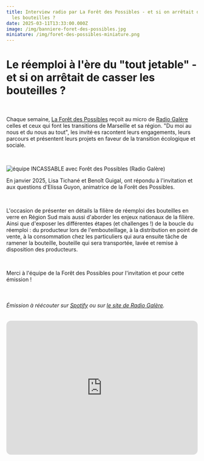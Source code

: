 ```yaml
---
title: Interview radio par La Forêt des Possibles - et si on arrêtait de casser
  les bouteilles ?
date: 2025-03-11T13:33:00.000Z
image: /img/banniere-foret-des-possibles.jpg
miniature: /img/foret-des-possibles-miniature.png
---
```

# Le réemploi à l'ère du "tout jetable" - et si on arrêtait de casser les bouteilles ?

<br>

Chaque semaine, [La Forêt des Possibles](https://www.linkedin.com/company/larbredesimaginaires/?viewAsMember=true) reçoit au micro de [Radio Galère](https://radiogalere.org/) celles et ceux qui font les transitions de Marseille et sa région. "Du moi au nous et du nous au tout", les invité·es racontent leurs engagements, leurs parcours et présentent leurs projets en faveur de la transition écologique et sociale. 

<br>

![équipe INCASSABLE avec Forêt des Possibles (Radio Galère)](/img/foret-des-possibles-l-incassable-radio-galere.jpeg "équipe INCASSABLE avec Forêt des Possibles chez Radio Galère")

En janvier 2025, Lisa Tichané et Benoît Guigal, ont répondu à l'invitation et aux questions d'Elissa Guyon, animatrice de la Forêt des Possibles. 

<br>

L'occasion de présenter en détails la filière de réemploi des bouteilles en verre en Région Sud mais aussi d'aborder les enjeux nationaux de la filière. Ainsi que d'exposer les différentes étapes   (et challenges !) de la boucle du réemploi : du producteur lors de l'embouteillage, à la distribution en point de vente, à la consommation chez les particuliers qui aura ensuite tâche de ramener la bouteille, bouteille qui sera transportée, lavée et remise à disposition des producteurs. 

<br>

Merci à l'équipe de la Forêt des Possibles pour l'invitation et pour cette émission !

<br>

###### Émission à réécouter sur [Spotify](https://open.spotify.com/episode/1XVRIka5B6ZsV9a8n16CQ2) ou sur [le site de Radio Galère](https://radiogalere.org/emission/eco-forum/la-foret-des-possibles-du-29-01-25).

<iframe style="border-radius:12px" src="https://open.spotify.com/embed/episode/1XVRIka5B6ZsV9a8n16CQ2?utm_source=generator&theme=0" width="100%" height="352" frameBorder="0" allowfullscreen="" allow="autoplay; clipboard-write; encrypted-media; fullscreen; picture-in-picture" loading="lazy"></iframe>

